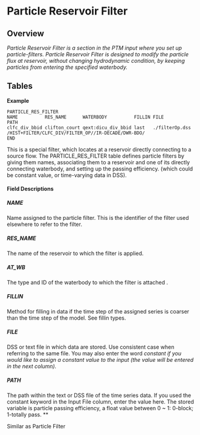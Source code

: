 # Particle Reservoir Filter

## Overview

**Particle Reservoir Filter* is a section in the PTM input where you set
up particle-filters. Particle Reservoir Filter is designed to modify the
particle flux at reservoir, without changing hydrodynamic condition, by
keeping particles from entering the specified waterbody.*

## Tables

<div class="code panel pdl" style="border-width: 1px;">

<div class="codeHeader panelHeader pdl"
style="border-bottom-width: 1px;">

**Example**

</div>

<div class="codeContent panelContent pdl">

``` text
PARTICLE_RES_FILTER 
NAME          RES_NAME      WATERBODY          FILLIN FILE           PATH 
clfc_div_bbid clifton_court qext:dicu_div_bbid last   ./filterOp.dss /HIST+FILTER/CLFC_DIV/FILTER_OP//IR-DECADE/DWR-BDO/  
END
```

</div>

</div>

  

This is a special filter, which locates at a reservoir directly
connecting to a source flow. The PARTICLE_RES_FILTER table defines
particle filters by giving them names, associating them to a reservoir
and one of its directly connecting waterbody, and setting up the passing
efficiency. (which could be constant value, or time-varying data in
DSS).

#### Field Descriptions

##### NAME

Name assigned to the particle filter. This is the identifier of the
filter used elsewhere to refer to the filter.

##### RES_NAME

The name of the reservoir to which the filter is applied.

##### AT_WB

The type and ID of the waterbody to which the filter is attached .

##### FILLIN

Method for filling in data if the time step of the assigned series is
coarser than the time step of the model. See fillin types.

##### FILE

DSS or text file in which data are stored. Use consistent case when
referring to the same file. You may also enter the word *constant *if
you would like to assign a constant value to the input (the value will
be entered in the next column).**

##### PATH

The path within the text or DSS file of the time series data. If you
used the constant keyword in the Input File column, enter the value
here. The stored variable is particle passing efficiency, a float value
between 0 \~ 1: 0-block; 1-totally pass. **

  

<div>

<div>

Similar as Particle Filter

</div>

</div>

<div style="page-break-before:always;">

</div>

  

  

  
